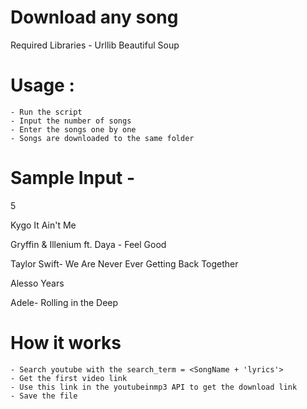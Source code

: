 # Download any song

Required Libraries - 
	Urllib
	Beautiful Soup

# Usage :
	- Run the script
	- Input the number of songs
	- Enter the songs one by one
	- Songs are downloaded to the same folder

# Sample Input - 

5

Kygo It Ain't Me 

Gryffin & Illenium ft. Daya - Feel Good

Taylor Swift- We Are Never Ever Getting Back Together

Alesso Years

Adele- Rolling in the Deep

# How it works
	- Search youtube with the search_term = <SongName + 'lyrics'>
	- Get the first video link
	- Use this link in the youtubeinmp3 API to get the download link
	- Save the file
